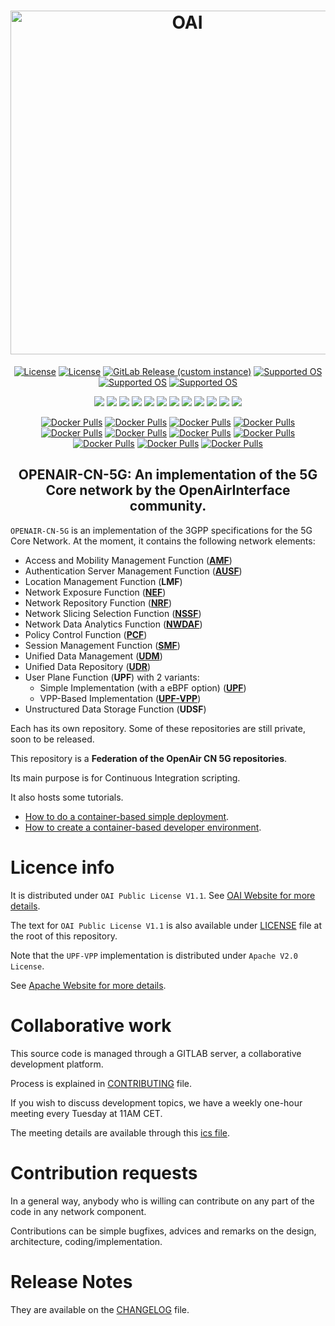 <h1 align="center">
    <a href="https://openairinterface.org/"><img src="https://openairinterface.org/wp-content/uploads/2015/06/cropped-oai_final_logo.png" alt="OAI" width="550"></a>
</h1>

<p align="center">
    <a href="https://gitlab.eurecom.fr/oai/cn5g/oai-cn5g-fed/-/blob/master/LICENSE"><img src="https://img.shields.io/badge/license-OAI--Public--V1.1-blue" alt="License"></a>
    <a href="https://gitlab.eurecom.fr/oai/cn5g/oai-cn5g-upf-vpp/-/blob/master/LICENSE"><img src="https://img.shields.io/badge/license-Apache--2.0-blue" alt="License"></a>
    <a href="https://gitlab.eurecom.fr/oai/cn5g/oai-cn5g-fed/-/releases"><img alt="GitLab Release (custom instance)" src="https://img.shields.io/gitlab/v/release/oai/cn5g/oai-cn5g-fed?gitlab_url=https%3A%2F%2Fgitlab.eurecom.fr&include_prereleases&sort=semver"></a>
    <a href="https://releases.ubuntu.com/20.04/"><img src="https://img.shields.io/badge/OS-Ubuntu20-Green" alt="Supported OS"></a>
    <a href="https://releases.ubuntu.com/22.04/"><img src="https://img.shields.io/badge/OS-Ubuntu22-Green" alt="Supported OS"></a>
    <a href="https://www.redhat.com/en/enterprise-linux-8"><img src="https://img.shields.io/badge/OS-RHEL8-Green" alt="Supported OS"></a>
</p>

<p align="center">
    <a href="https://jenkins-oai.eurecom.fr/job/OAI-CN5G-AMF/"><img src="https://img.shields.io/jenkins/build?jobUrl=https%3A%2F%2Fjenkins-oai.eurecom.fr%2Fjob%2FOAI-CN5G-AMF%2F&label=build%20AMF"></a>
    <a href="https://jenkins-oai.eurecom.fr/job/OAI-CN5G-AUSF/"><img src="https://img.shields.io/jenkins/build?jobUrl=https%3A%2F%2Fjenkins-oai.eurecom.fr%2Fjob%2FOAI-CN5G-AUSF%2F&label=build%20AUSF"></a>
    <a href="https://jenkins-oai.eurecom.fr/job/OAI-CN5G-NEF/"><img src="https://img.shields.io/jenkins/build?jobUrl=https%3A%2F%2Fjenkins-oai.eurecom.fr%2Fjob%2FOAI-CN5G-NEF%2F&label=build%20NEF"></a>
    <a href="https://jenkins-oai.eurecom.fr/job/OAI-CN5G-NRF/"><img src="https://img.shields.io/jenkins/build?jobUrl=https%3A%2F%2Fjenkins-oai.eurecom.fr%2Fjob%2FOAI-CN5G-NRF%2F&label=build%20NRF"></a>
    <a href="https://jenkins-oai.eurecom.fr/job/OAI-CN5G-NSSF/"><img src="https://img.shields.io/jenkins/build?jobUrl=https%3A%2F%2Fjenkins-oai.eurecom.fr%2Fjob%2FOAI-CN5G-NSSF%2F&label=build%20NSSF"></a>
    <a href="https://jenkins-oai.eurecom.fr/job/OAI-CN5G-NWDAF/"><img src="https://img.shields.io/jenkins/build?jobUrl=https%3A%2F%2Fjenkins-oai.eurecom.fr%2Fjob%2FOAI-CN5G-NWDAF%2F&label=build%20NWDAF"></a>
    <a href="https://jenkins-oai.eurecom.fr/job/OAI-CN5G-PCF/"><img src="https://img.shields.io/jenkins/build?jobUrl=https%3A%2F%2Fjenkins-oai.eurecom.fr%2Fjob%2FOAI-CN5G-PCF%2F&label=build%20PCF"></a>
    <a href="https://jenkins-oai.eurecom.fr/job/OAI-CN5G-SMF/"><img src="https://img.shields.io/jenkins/build?jobUrl=https%3A%2F%2Fjenkins-oai.eurecom.fr%2Fjob%2FOAI-CN5G-SMF%2F&label=build%20SMF"></a>
    <a href="https://jenkins-oai.eurecom.fr/job/OAI-CN5G-UDM/"><img src="https://img.shields.io/jenkins/build?jobUrl=https%3A%2F%2Fjenkins-oai.eurecom.fr%2Fjob%2FOAI-CN5G-UDM%2F&label=build%20UDM"></a>
    <a href="https://jenkins-oai.eurecom.fr/job/OAI-CN5G-UDR/"><img src="https://img.shields.io/jenkins/build?jobUrl=https%3A%2F%2Fjenkins-oai.eurecom.fr%2Fjob%2FOAI-CN5G-UDR%2F&label=build%20UDR"></a>
    <a href="https://jenkins-oai.eurecom.fr/job/OAI-CN5G-UPF/"><img src="https://img.shields.io/jenkins/build?jobUrl=https%3A%2F%2Fjenkins-oai.eurecom.fr%2Fjob%2FOAI-CN5G-UPF%2F&label=build%20UPF"></a>
    <a href="https://jenkins-oai.eurecom.fr/job/OAI-CN5G-UPF-VPP/"><img src="https://img.shields.io/jenkins/build?jobUrl=https%3A%2F%2Fjenkins-oai.eurecom.fr%2Fjob%2FOAI-CN5G-UPF-VPP%2F&label=build%20UPF-VPP"></a>
</p>

<p align="center">
  <a href="https://hub.docker.com/r/oaisoftwarealliance/oai-amf"><img alt="Docker Pulls" src="https://img.shields.io/docker/pulls/oaisoftwarealliance/oai-amf?label=amf%20docker%20pulls"></a>
  <a href="https://hub.docker.com/r/oaisoftwarealliance/oai-ausf"><img alt="Docker Pulls" src="https://img.shields.io/docker/pulls/oaisoftwarealliance/oai-ausf?label=ausf%20docker%20pulls"></a>
  <a href="https://hub.docker.com/r/oaisoftwarealliance/oai-nef"><img alt="Docker Pulls" src="https://img.shields.io/docker/pulls/oaisoftwarealliance/oai-nef?label=nef%20docker%20pulls"></a>
  <a href="https://hub.docker.com/r/oaisoftwarealliance/oai-nrf"><img alt="Docker Pulls" src="https://img.shields.io/docker/pulls/oaisoftwarealliance/oai-nrf?label=nrf%20docker%20pulls"></a>
  <a href="https://hub.docker.com/r/oaisoftwarealliance/oai-nssf"><img alt="Docker Pulls" src="https://img.shields.io/docker/pulls/oaisoftwarealliance/oai-nssf?label=nssf%20docker%20pulls"></a>
  <a href="https://hub.docker.com/r/oaisoftwarealliance/oai-pcf"><img alt="Docker Pulls" src="https://img.shields.io/docker/pulls/oaisoftwarealliance/oai-pcf?label=pcf%20docker%20pulls"></a>
  <a href="https://hub.docker.com/r/oaisoftwarealliance/oai-smf"><img alt="Docker Pulls" src="https://img.shields.io/docker/pulls/oaisoftwarealliance/oai-smf?label=smf%20docker%20pulls"></a>
  <a href="https://hub.docker.com/r/oaisoftwarealliance/oai-udm"><img alt="Docker Pulls" src="https://img.shields.io/docker/pulls/oaisoftwarealliance/oai-udm?label=udm%20docker%20pulls"></a>
  <a href="https://hub.docker.com/r/oaisoftwarealliance/oai-udr"><img alt="Docker Pulls" src="https://img.shields.io/docker/pulls/oaisoftwarealliance/oai-udr?label=udr%20docker%20pulls"></a>
  <a href="https://hub.docker.com/r/oaisoftwarealliance/oai-upf"><img alt="Docker Pulls" src="https://img.shields.io/docker/pulls/oaisoftwarealliance/oai-upf?label=upf%20docker%20pulls"></a>
  <a href="https://hub.docker.com/r/oaisoftwarealliance/oai-upf-vpp"><img alt="Docker Pulls" src="https://img.shields.io/docker/pulls/oaisoftwarealliance/oai-upf-vpp?label=upf-vpp%20docker%20pulls"></a>
</p>

<h2 align="center">
 OPENAIR-CN-5G: An implementation of the 5G Core network by the OpenAirInterface community.
</h2>

`OPENAIR-CN-5G` is an implementation of the 3GPP specifications for the 5G Core Network.
At the moment, it contains the following network elements:

* Access and Mobility Management Function (**[AMF](https://gitlab.eurecom.fr/oai/cn5g/oai-cn5g-amf)**)
* Authentication Server Management Function (**[AUSF](https://gitlab.eurecom.fr/oai/cn5g/oai-cn5g-ausf)**)
* Location Management Function (**LMF**)
* Network Exposure Function (**[NEF](https://gitlab.eurecom.fr/oai/cn5g/oai-cn5g-nef)**)
* Network Repository Function (**[NRF](https://gitlab.eurecom.fr/oai/cn5g/oai-cn5g-nrf)**)
* Network Slicing Selection Function (**[NSSF](https://gitlab.eurecom.fr/oai/cn5g/oai-cn5g-nssf)**)
* Network Data Analytics Function (**[NWDAF](https://gitlab.eurecom.fr/oai/cn5g/oai-cn5g-nwdaf)**)
* Policy Control Function (**[PCF](https://gitlab.eurecom.fr/oai/cn5g/oai-cn5g-pcf)**)
* Session Management Function (**[SMF](https://gitlab.eurecom.fr/oai/cn5g/oai-cn5g-smf)**)
* Unified Data Management (**[UDM](https://gitlab.eurecom.fr/oai/cn5g/oai-cn5g-udm)**)
* Unified Data Repository (**[UDR](https://gitlab.eurecom.fr/oai/cn5g/oai-cn5g-udr)**)
* User Plane Function (**UPF**) with 2 variants:
  * Simple Implementation (with a eBPF option) (**[UPF](https://gitlab.eurecom.fr/oai/cn5g/oai-cn5g-upf)**)
  * VPP-Based Implementation (**[UPF-VPP](https://gitlab.eurecom.fr/oai/cn5g/oai-cn5g-upf-vpp)**)
* Unstructured Data Storage Function (**UDSF**)

Each has its own repository. Some of these repositories are still private, soon to be released.

This repository is a **Federation of the OpenAir CN 5G repositories**.

Its main purpose is for Continuous Integration scripting.

It also hosts some tutorials.

* [How to do a container-based simple deployment](docs/DEPLOY_HOME.md).
* [How to create a container-based developer environment](docs/DEBUG_5G_CORE.md).

# Licence info

It is distributed under `OAI Public License V1.1`.
See [OAI Website for more details](https://www.openairinterface.org/?page_id=698).

The text for `OAI Public License V1.1` is also available under [LICENSE](LICENSE)
file at the root of this repository.

Note that the `UPF-VPP` implementation is distributed under `Apache V2.0 License`.

See [Apache Website for more details](http://www.apache.org/licenses/LICENSE-2.0).

# Collaborative work

This source code is managed through a GITLAB server, a collaborative development platform.

Process is explained in [CONTRIBUTING](CONTRIBUTING.md) file.

If you wish to discuss development topics, we have a weekly one-hour meeting every Tuesday at 11AM CET.

The meeting details are available through this [ics file](./docs/meeting_invitations/invite-2024.ics).

# Contribution requests

In a general way, anybody who is willing can contribute on any part of the
code in any network component.

Contributions can be simple bugfixes, advices and remarks on the design,
architecture, coding/implementation.

# Release Notes

They are available on the [CHANGELOG](CHANGELOG.md) file.

